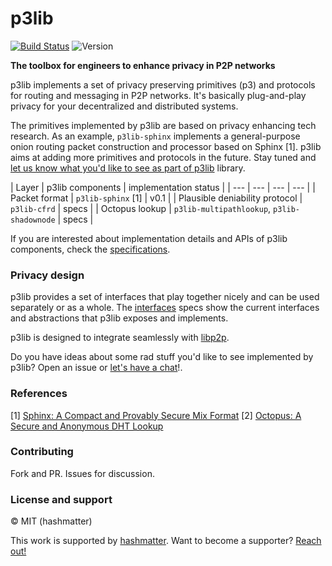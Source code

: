 # p3lib

[![Build Status](https://api.travis-ci.org/hashmatter/p3lib.svg)](https://travis-ci.org/hashmatter/p3lib) ![Version](https://img.shields.io/badge/version-0.1-blue.svg)

**The toolbox for engineers to enhance privacy in P2P networks**

p3lib implements a set of privacy preserving primitives (p3) and protocols for
routing and messaging in P2P networks. It's basically plug-and-play privacy for
your decentralized and distributed systems.

The primitives implemented by p3lib are based on privacy enhancing tech
research. As an example, `p3lib-sphinx` implements a general-purpose onion routing packet
construction and processor based on Sphinx [1]. p3lib aims at adding more primitives and
protocols in the future. Stay tuned and [let us know what you'd like to see as part of p3lib](https://github.com/hashmatter/p3lib/issues/18)
library.

| Layer | p3lib components | implementation status |
| --- | --- | --- | --- |
| Packet format  | `p3lib-sphinx` [1]  | v0.1 |
| Plausible deniability protocol | `p3lib-cfrd` | specs |
| Octopus lookup | `p3lib-multipathlookup`, `p3lib-shadownode` | specs |

If you are interested about implementation details and APIs of p3lib components,
check the [specifications](./specs).

### Privacy design

p3lib provides a set of interfaces that play together nicely and can be used
separately or as a whole. The [interfaces](./specs/interfaces.md) specs show the
current interfaces and abstractions that p3lib exposes and implements.

p3lib is designed to integrate seamlessly with [libp2p](https://github.com/libp2p).

Do you have ideas about some rad stuff you'd like to see implemented by p3lib?
Open an issue or [let's have a chat](https://twitter.com/gpestana)!.

### References

[1] [Sphinx: A Compact and Provably Secure Mix Format](https://www.cypherpunks.ca/~iang/pubs/SphinxOR.pdf)
[2] [Octopus: A Secure and Anonymous DHT Lookup](https://ieeexplore.ieee.org/document/6258005)

### Contributing

Fork and PR. Issues for discussion.

### License and support

© MIT (hashmatter)

This work is supported by [hashmatter](https://hashmatter.com). Want to become
a supporter? [Reach out!](mailto:mx@hashmatter.com?subject=[p3lib]%20Become%20a%20backer!)
